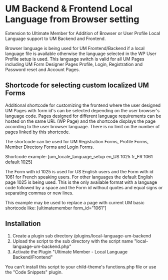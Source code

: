 # UM Backend & Frontend Local Language from Browser setting
Extension to Ultimate Member for Addition of Browser or User Profile Local Language support to UM Backend and Frontend.

Browser language is being used for UM Frontend/Backend if a local language file is available otherwise the language selected in the WP User Profile setup is used. This language switch is valid for all UM Pages including UM Form Designer Pages Profile, Login, Registration and Password reset and Account Pages.
## Shortcode for selecting custom localized UM Forms
Additional shortcode for customizing the frontend where the user designed UM Pages with form id's can be selected depending on the user browser's language code. Pages designed for different language requirements can be hosted on the same URL (WP Page) and the shortcode displays the page according to the user browser language. There is no limit on the number of pages linked by this shortcode.

The shortcode can be used for UM Registration Forms, Profile Forms, Member Directory Forms and Login Forms.

Shortcode example: [um_locale_language_setup en_US 1025 fr_FR 1061 default 1025]

The Form with id 1025 is used for US English users and the Form with id 1061 for French speaking users. For other languages the default English page 1025 is being used. This is the only available format with a language code followed by a space and the Form id without quotes and equal signs or separating commas or new lines.

This example may be used to replace a page with current UM basic shortcode like: [ultimatemember form_id="1061"]

## Installation
1. Create a plugin sub directory  /plugins/local-language-um-backend 
2. Upload the script to the sub directory with the script name "local-language-um-backend.php"
3. Activate the Plugin "Ultimate Member - Local Language Backend/Frontend"

You can't install this script to your child-theme's functions.php file or use the "Code Snippets" plugin.
